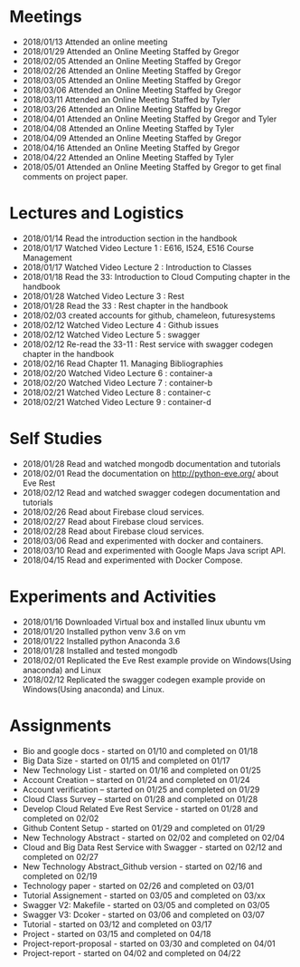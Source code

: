 # Meetings

* 2018/01/13 Attended an online meeting
* 2018/01/29 Attended an Online Meeting Staffed by Gregor
* 2018/02/05 Attended an Online Meeting Staffed by Gregor
* 2018/02/26 Attended an Online Meeting Staffed by Gregor
* 2018/03/05 Attended an Online Meeting Staffed by Gregor
* 2018/03/06 Attended an Online Meeting Staffed by Gregor
* 2018/03/11 Attended an Online Meeting Staffed by Tyler 
* 2018/03/26 Attended an Online Meeting Staffed by Gregor 
* 2018/04/01 Attended an Online Meeting Staffed by Gregor and Tyler
* 2018/04/08 Attended an Online Meeting Staffed by Tyler
* 2018/04/09 Attended an Online Meeting Staffed by Gregor
* 2018/04/16 Attended an Online Meeting Staffed by Gregor
* 2018/04/22 Attended an Online Meeting Staffed by Tyler
* 2018/05/01 Attended an Online Meeting Staffed by Gregor to get final comments on project paper.

#  Lectures and Logistics

* 2018/01/14 Read the introduction section in the handbook
* 2018/01/17 Watched Video Lecture 1 : E616, I524, E516 Course
  Management
* 2018/01/17 Watched Video Lecture 2 : Introduction to Classes
* 2018/01/18 Read the 33: Introduction to Cloud Computing chapter in
  the handbook
* 2018/01/28 Watched Video Lecture 3 : Rest
* 2018/01/28 Read the 33 : Rest chapter in the handbook
* 2018/02/03 created accounts for github, chameleon, futuresystems
* 2018/02/12 Watched Video Lecture 4 : Github issues
* 2018/02/12 Watched Video Lecture 5 : swagger
* 2018/02/12 Re-read the 33-11 : Rest service with swagger codegen
  chapter in the handbook
* 2018/02/16 Read Chapter 11. Managing Bibliographies
* 2018/02/20 Watched Video Lecture 6 : container-a
* 2018/02/20 Watched Video Lecture 7 : container-b
* 2018/02/21 Watched Video Lecture 8 : container-c
* 2018/02/21 Watched Video Lecture 9 : container-d

# Self Studies

* 2018/01/28 Read and watched mongodb documentation and tutorials
* 2018/02/01 Read the documentation on http://python-eve.org/ about
  Eve Rest
* 2018/02/12 Read and watched swagger codegen documentation and
  tutorials
* 2018/02/26 Read about Firebase cloud services.
* 2018/02/27 Read about Firebase cloud services.
* 2018/02/28 Read about Firebase cloud services.
* 2018/03/06 Read and experimented with docker and containers.
* 2018/03/10 Read and experimented with Google Maps Java script API.
* 2018/04/15 Read and experimented with Docker Compose.

# Experiments and Activities

* 2018/01/16 Downloaded Virtual box and installed linux ubuntu vm
* 2018/01/20 Installed python venv 3.6 on vm
* 2018/01/22 Installed python Anaconda 3.6
* 2018/01/28 Installed and tested mongodb
* 2018/02/01 Replicated the Eve Rest example provide on Windows(Using
  anaconda) and Linux
* 2018/02/12 Replicated the swagger codegen example provide on
  Windows(Using anaconda) and Linux.

# Assignments

* Bio and google docs - started on 01/10 and completed on 01/18
* Big Data Size - started on 01/15 and completed on 01/17
* New Technology List - started on 01/16 and completed on 01/25
* Account Creation – started on 01/24 and completed on 01/24
* Account verification – started on 01/25 and completed on 01/29
* Cloud Class Survey – started on 01/28 and completed on 01/28
* Develop Cloud Related Eve Rest Service - started on 01/28 and
  completed on 02/02
* Github Content Setup - started on 01/29 and completed on 01/29
* New Technology Abstract  - started on 02/02 and completed on 02/04
* Cloud and Big Data Rest Service with Swagger - started on 02/12 and
  completed on 02/27
* New Technology Abstract_Github version - started on 02/16 and
  completed on 02/19
* Technology paper - started on 02/26 and completed on 03/01
* Tutorial Assignement - started on 03/05 and completed on 03/xx
* Swagger V2: Makefile - started on 03/05 and completed on 03/05	
* Swagger V3: Dcoker - started on 03/06 and completed on 03/07
* Tutorial - started on 03/12 and completed on 03/17
* Project - started on 03/15 and completed on 04/18
* Project-report-proposal - started on 03/30 and completed on 04/01
* Project-report - started on 04/02 and completed on 04/22
